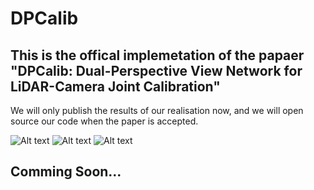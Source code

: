 # DPCalib

## This is the offical implemetation of the papaer "DPCalib: Dual-Perspective View Network for LiDAR-Camera Joint Calibration"

We will only publish the results of our realisation now, and we will open source our code when the paper is accepted. 

![Alt text](N+2_github.png)
![Alt text](N+1_github.png)
![Alt text](N+3_github.png)

## Comming Soon...